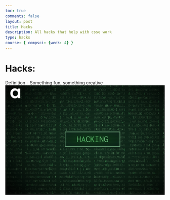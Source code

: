 ```yaml
---
toc: true
comments: false
layout: post
title: Hacks
description: All hacks that help with csse work
type: hacks
course: { compsci: {week: 4} }
---
```


# Hacks:
Definition - Something fun, something creative
![ImageofHacking](images/hacking.jpg)